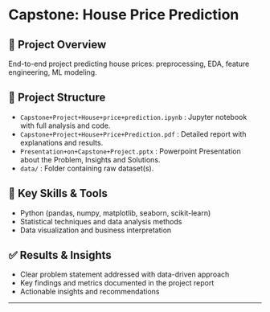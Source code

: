 # Capstone: House Price Prediction

## 📌 Project Overview
End-to-end project predicting house prices: preprocessing, EDA, feature engineering, ML modeling.

## 📂 Project Structure
- `Capstone+Project+House+price+prediction.ipynb` : Jupyter notebook with full analysis and code.
- `Capstone+Project+House+Price+Prediction.pdf` : Detailed report with explanations and results.
- `Presentation+on+Capstone+Project.pptx` : Powerpoint Presentation about the Problem, Insights and Solutions.
- `data/` : Folder containing raw dataset(s).

## 🚀 Key Skills & Tools
- Python (pandas, numpy, matplotlib, seaborn, scikit-learn)
- Statistical techniques and data analysis methods
- Data visualization and business interpretation

## ✅ Results & Insights
- Clear problem statement addressed with data-driven approach
- Key findings and metrics documented in the project report
- Actionable insights and recommendations

---
